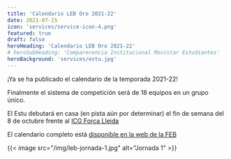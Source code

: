 ```yaml
---
title: 'Calendario LEB Oro 2021-22'
date: 2021-07-15
icon: 'services/service-icon-4.png'
featured: true
draft: false
heroHeading: 'Calendario LEB Oro 2021-22'
# heroSubHeading: 'Comparecencia Institucional Movistar Estudiantes'
heroBackground: 'services/estu.jpg'
---
```


¡Ya se ha publicado el calendario de la temporada 2021-22!

Finalmente el sistema de competición será de 18 equipos en un grupo único.

El Estu debutará en casa (en pista aún por determinar) el fin de semana del 8 de octubre frente al [ICG Força Lleida](https://flleida.cat/)

El calendario completo está [disponible en la web de la FEB](https://www.feb.es/Documentos/Archivo/upload/Calendario%20LEB%20Oro.pdf)

{{< image src="/img/leb-jornada-1.jpg" alt="Jornada 1" >}}